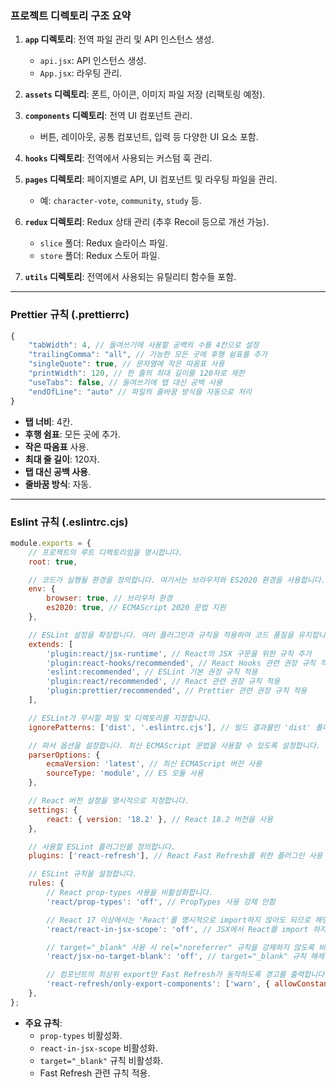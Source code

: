 ### 프로젝트 디렉토리 구조 요약

1. **`app` 디렉토리**: 전역 파일 관리 및 API 인스턴스 생성.

    - `api.jsx`: API 인스턴스 생성.
    - `App.jsx`: 라우팅 관리.

2. **`assets` 디렉토리**: 폰트, 아이콘, 이미지 파일 저장 (리팩토링 예정).

3. **`components` 디렉토리**: 전역 UI 컴포넌트 관리.

    - 버튼, 레이아웃, 공통 컴포넌트, 입력 등 다양한 UI 요소 포함.

4. **`hooks` 디렉토리**: 전역에서 사용되는 커스텀 훅 관리.

5. **`pages` 디렉토리**: 페이지별로 API, UI 컴포넌트 및 라우팅 파일을 관리.

    - 예: `character-vote`, `community`, `study` 등.

6. **`redux` 디렉토리**: Redux 상태 관리 (추후 Recoil 등으로 개선 가능).

    - `slice` 폴더: Redux 슬라이스 파일.
    - `store` 폴더: Redux 스토어 파일.

7. **`utils` 디렉토리**: 전역에서 사용되는 유틸리티 함수들 포함.

---

### Prettier 규칙 (.prettierrc)

```js
{
    "tabWidth": 4, // 들여쓰기에 사용할 공백의 수를 4칸으로 설정
    "trailingComma": "all", // 가능한 모든 곳에 후행 쉼표를 추가
    "singleQuote": true, // 문자열에 작은 따옴표 사용
    "printWidth": 120, // 한 줄의 최대 길이를 120자로 제한
    "useTabs": false, // 들여쓰기에 탭 대신 공백 사용
    "endOfLine": "auto" // 파일의 줄바꿈 방식을 자동으로 처리
}
```

-   **탭 너비**: 4칸.
-   **후행 쉼표**: 모든 곳에 추가.
-   **작은 따옴표** 사용.
-   **최대 줄 길이**: 120자.
-   **탭 대신 공백 사용**.
-   **줄바꿈 방식**: 자동.

---

### Eslint 규칙 (.eslintrc.cjs)

```js
module.exports = {
    // 프로젝트의 루트 디렉토리임을 명시합니다.
    root: true,

    // 코드가 실행될 환경을 정의합니다. 여기서는 브라우저와 ES2020 환경을 사용합니다.
    env: {
        browser: true, // 브라우저 환경
        es2020: true, // ECMAScript 2020 문법 지원
    },

    // ESLint 설정을 확장합니다. 여러 플러그인과 규칙을 적용하여 코드 품질을 유지합니다.
    extends: [
        'plugin:react/jsx-runtime', // React의 JSX 구문을 위한 규칙 추가
        'plugin:react-hooks/recommended', // React Hooks 관련 권장 규칙 적용
        'eslint:recommended', // ESLint 기본 권장 규칙 적용
        'plugin:react/recommended', // React 관련 권장 규칙 적용
        'plugin:prettier/recommended', // Prettier 관련 권장 규칙 적용
    ],

    // ESLint가 무시할 파일 및 디렉토리를 지정합니다.
    ignorePatterns: ['dist', '.eslintrc.cjs'], // 빌드 결과물인 'dist' 폴더와 '.eslintrc.cjs' 파일 무시

    // 파서 옵션을 설정합니다. 최신 ECMAScript 문법을 사용할 수 있도록 설정합니다.
    parserOptions: {
        ecmaVersion: 'latest', // 최신 ECMAScript 버전 사용
        sourceType: 'module', // ES 모듈 사용
    },

    // React 버전 설정을 명시적으로 지정합니다.
    settings: {
        react: { version: '18.2' }, // React 18.2 버전을 사용
    },

    // 사용할 ESLint 플러그인을 정의합니다.
    plugins: ['react-refresh'], // React Fast Refresh를 위한 플러그인 사용

    // ESLint 규칙을 설정합니다.
    rules: {
        // React prop-types 사용을 비활성화합니다.
        'react/prop-types': 'off', // PropTypes 사용 강제 안함

        // React 17 이상에서는 'React'를 명시적으로 import하지 않아도 되므로 해당 규칙을 비활성화합니다.
        'react/react-in-jsx-scope': 'off', // JSX에서 React를 import 하지 않아도 오류 발생 안함

        // target="_blank" 사용 시 rel="noreferrer" 규칙을 강제하지 않도록 비활성화합니다.
        'react/jsx-no-target-blank': 'off', // target="_blank" 규칙 해제

        // 컴포넌트의 최상위 export만 Fast Refresh가 동작하도록 경고를 출력합니다.
        'react-refresh/only-export-components': ['warn', { allowConstantExport: true }], // React Fast Refresh를 위한 규칙
    },
};
```

-   **주요 규칙**:
    -   `prop-types` 비활성화.
    -   `react-in-jsx-scope` 비활성화.
    -   `target="_blank"` 규칙 비활성화.
    -   Fast Refresh 관련 규칙 적용.
